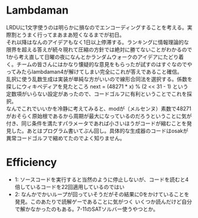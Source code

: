 # Lambdaman

LRDUに1文字使うのは明らかに損なのでエンコーディングすることを考える。実際割とうまく行ってまあまあ短くなるまでが初日。  
それ以降はなんのアイデアもなく1日以上停滞する。ランキングに情報理論的な限界を超える答えが続々現れて圧縮の方針では絶対に勝てないことがわかるので1から考え直して日曜の夜になんとかランダムウォークのアイデアにたどり着く。チームの皆さんにはかなり懐疑的な意見をもらったが試すのはすぐなのでやってみたらlambdaman4が解けてしまい完全にこれが答えであること確信。  
乱択に使う乱数生成は実装が単純な方がいいので線形合同法を選択する。係数を探しにウィキペディアを見たところ next = (48271 * x) % (2 << 31 - 1) という定数項がいらない設定があったので、コードゴルフに有利ということでこれを採択。  
なんでこれでいいかを冷静に考えてみると、modが（メルセンヌ）素数で48271がおそらく原始根であるから周期が最大になっているのだろうということに気が付き、同じ条件を満たすパラメータであれば小さいほうがコードが縮むことを発見した。あとはプログラム書いてぶん回し。具体的な生成器のコードはosakが異常コードゴルフで縮めてたのでよく知りません。

# Efficiency
- 1: ソースコードを実行すると当然のように停止しないが、コードを読むと4倍しているコードを22回適用しているのではい
- 2: なんかでかいループが回っていそうだがその結果に0をかけていることを発見。このあたりで読解ゲーであることに気がつく
いくつか読んだけど自分で解かなかったのもある。7-11のSATソルバー使うやつとか。
